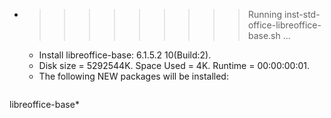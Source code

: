 * >>>>>>>>> Running inst-std-office-libreoffice-base.sh ...
  * Install libreoffice-base: 6.1.5.2 10(Build:2).
  * Disk size = 5292544K. Space Used = 4K. Runtime = 00:00:00:01.
  * The following NEW packages will be installed:
  ```bash
libreoffice-base*
  ```

